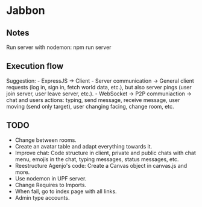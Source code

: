 # Jabbon
 
## Notes

Run server with nodemon: npm run server

## Execution flow

Suggestion: 
    - ExpressJS -> Client - Server communication -> General client requests (log in, sign in, fetch world data, etc.), but also server pings (user join server, user leave server, etc.).
    - WebSocket -> P2P communiaction -> chat and users actions: typing, send message, receive message, user moving (send only target), user changing facing, change room, etc.

## TODO

- Change between rooms.
- Create an avatar table and adapt everything towards it.
- Improve chat: Code structure in client, private and public chats with chat menu, emojis in the chat, typing messages, status messages, etc.
- Reestructure Agenjo's code: Create a Canvas object in canvas.js and more.
- Use nodemon in UPF server.
- Change Requires to Imports.
- When fail, go to index page with all links.
- Admin type accounts.



